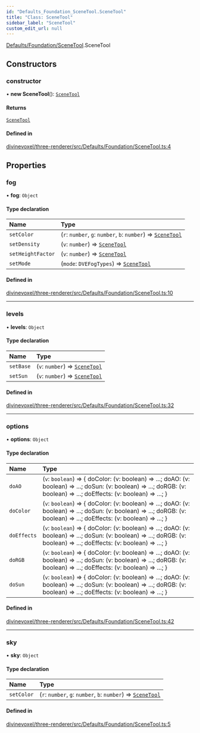 ```yaml
---
id: "Defaults_Foundation_SceneTool.SceneTool"
title: "Class: SceneTool"
sidebar_label: "SceneTool"
custom_edit_url: null
---
```


[Defaults/Foundation/SceneTool](../modules/Defaults_Foundation_SceneTool.md).SceneTool

## Constructors

### constructor

• **new SceneTool**(): [`SceneTool`](Defaults_Foundation_SceneTool.SceneTool.md)

#### Returns

[`SceneTool`](Defaults_Foundation_SceneTool.SceneTool.md)

#### Defined in

[divinevoxel/three-renderer/src/Defaults/Foundation/SceneTool.ts:4](https://github.com/lucasdamianjohnson/DivineVoxelEngine/blob/596fa7391478620ed460dfb4856ff0a763b91c49/divinevoxel/three-renderer/src/Defaults/Foundation/SceneTool.ts#L4)

## Properties

### fog

• **fog**: `Object`

#### Type declaration

| Name | Type |
| :------ | :------ |
| `setColor` | (`r`: `number`, `g`: `number`, `b`: `number`) => [`SceneTool`](Defaults_Foundation_SceneTool.SceneTool.md) |
| `setDensity` | (`v`: `number`) => [`SceneTool`](Defaults_Foundation_SceneTool.SceneTool.md) |
| `setHeightFactor` | (`v`: `number`) => [`SceneTool`](Defaults_Foundation_SceneTool.SceneTool.md) |
| `setMode` | (`mode`: `DVEFogTypes`) => [`SceneTool`](Defaults_Foundation_SceneTool.SceneTool.md) |

#### Defined in

[divinevoxel/three-renderer/src/Defaults/Foundation/SceneTool.ts:10](https://github.com/lucasdamianjohnson/DivineVoxelEngine/blob/596fa7391478620ed460dfb4856ff0a763b91c49/divinevoxel/three-renderer/src/Defaults/Foundation/SceneTool.ts#L10)

___

### levels

• **levels**: `Object`

#### Type declaration

| Name | Type |
| :------ | :------ |
| `setBase` | (`v`: `number`) => [`SceneTool`](Defaults_Foundation_SceneTool.SceneTool.md) |
| `setSun` | (`v`: `number`) => [`SceneTool`](Defaults_Foundation_SceneTool.SceneTool.md) |

#### Defined in

[divinevoxel/three-renderer/src/Defaults/Foundation/SceneTool.ts:32](https://github.com/lucasdamianjohnson/DivineVoxelEngine/blob/596fa7391478620ed460dfb4856ff0a763b91c49/divinevoxel/three-renderer/src/Defaults/Foundation/SceneTool.ts#L32)

___

### options

• **options**: `Object`

#### Type declaration

| Name | Type |
| :------ | :------ |
| `doAO` | (`v`: `boolean`) => \{ doColor: (v: boolean) =\> ...; doAO: (v: boolean) =\> ...; doSun: (v: boolean) =\> ...; doRGB: (v: boolean) =\> ...; doEffects: (v: boolean) =\> ...; } |
| `doColor` | (`v`: `boolean`) => \{ doColor: (v: boolean) =\> ...; doAO: (v: boolean) =\> ...; doSun: (v: boolean) =\> ...; doRGB: (v: boolean) =\> ...; doEffects: (v: boolean) =\> ...; } |
| `doEffects` | (`v`: `boolean`) => \{ doColor: (v: boolean) =\> ...; doAO: (v: boolean) =\> ...; doSun: (v: boolean) =\> ...; doRGB: (v: boolean) =\> ...; doEffects: (v: boolean) =\> ...; } |
| `doRGB` | (`v`: `boolean`) => \{ doColor: (v: boolean) =\> ...; doAO: (v: boolean) =\> ...; doSun: (v: boolean) =\> ...; doRGB: (v: boolean) =\> ...; doEffects: (v: boolean) =\> ...; } |
| `doSun` | (`v`: `boolean`) => \{ doColor: (v: boolean) =\> ...; doAO: (v: boolean) =\> ...; doSun: (v: boolean) =\> ...; doRGB: (v: boolean) =\> ...; doEffects: (v: boolean) =\> ...; } |

#### Defined in

[divinevoxel/three-renderer/src/Defaults/Foundation/SceneTool.ts:42](https://github.com/lucasdamianjohnson/DivineVoxelEngine/blob/596fa7391478620ed460dfb4856ff0a763b91c49/divinevoxel/three-renderer/src/Defaults/Foundation/SceneTool.ts#L42)

___

### sky

• **sky**: `Object`

#### Type declaration

| Name | Type |
| :------ | :------ |
| `setColor` | (`r`: `number`, `g`: `number`, `b`: `number`) => [`SceneTool`](Defaults_Foundation_SceneTool.SceneTool.md) |

#### Defined in

[divinevoxel/three-renderer/src/Defaults/Foundation/SceneTool.ts:5](https://github.com/lucasdamianjohnson/DivineVoxelEngine/blob/596fa7391478620ed460dfb4856ff0a763b91c49/divinevoxel/three-renderer/src/Defaults/Foundation/SceneTool.ts#L5)
